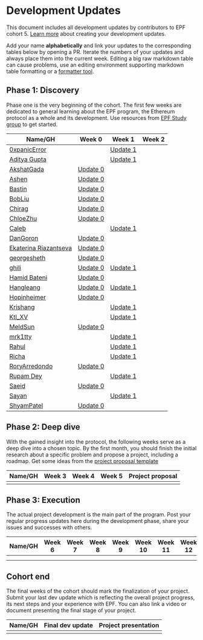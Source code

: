 # Development Updates

This document includes all development updates by contributors to EPF cohort 5. [Learn more](/program-guide/repo-guide.md#development-updates) about creating your development updates.

Add your name **alphabetically** and link your updates to the corresponding tables below by opening a PR. Iterate the numbers of your updates and always place them into the current week. Editing a big raw markdown table can cause problems, use an editing environment supporting markdown table formatting or a [formatter tool](https://github.com/nvuillam/markdown-table-formatter).

## Phase 1: Discovery

Phase one is the very beginning of the cohort. The first few weeks are dedicated to general learning about the EPF program, the Ethereum protocol as a whole and its development. Use resources from [EPF Study group](https://epf.wiki) to get started.

| Name/GH                                                      | Week 0                                                                                                                                           | Week 1                                                          | Week 2 |
|--------------------------------------------------------------|--------------------------------------------------------------------------------------------------------------------------------------------------|-----------------------------------------------------------------|--------|
| [0xpanicError](https://github.com/0xpanicError)              |                                                                                                                                                  | [Update 1](https://hackmd.io/@0xpanicError/epf-update_1)        |        |
| [Aditya Gupta](https://github.com/1010adigupta)              |                                                                                                                                                  | [Update 1](https://hackmd.io/G3wd3b9YT8mApG_BoH87TQ?view)       |        |
| [AkshatGada](https://github.com/AkshatGada)                  | [Update 0](https://icy-wizard-6d2.notion.site/Ethereum-protocol-fellowship-Cohort-5-Development-Updates-Week-0-43841095ac1a49128e37537c2ce9e604) |                                                                 |        |
| [Ashen](https://github.com/y1cunhui)                         | [Update 0](https://hackmd.io/@gr3y/SkjEawHBC)                                                                                                    |                                                                 |        |
| [Bastin](https://github.com/Inspector-Butters)               | [Update 0](https://hackmd.io/@Bastin/HJ6hOLQHC)                                                                                                  |                                                                 |        |
| [BobLiu](https://github.com/Akagi201)                        | [Update 0](https://hackmd.io/@Akagi201/epf-cohort5-week0)                                                                                        |                                                                 |        |
| [Chirag](https://github.com/chirag-parmar)                   | [Update 0](https://hackmd.io/@chirag-parmar/S13p6uVBR)                                                                                           |                                                                 |        |
| [ChloeZhu](https://github.com/Chloezhu010)                   | [Update 0](https://hackmd.io/@chloezhu/HJpABlzBR)                                                                                                |                                                                 |        |
| [Caleb](https://github.com/Tomi-3-0)                         |                                                                                                                                                  | [Update 1](https://hackmd.io/@tc3rGbpwSe6dJwI2nuYQsw/BkoLPPdr0) |        |
| [DanGoron](https://github.com/gorondan)                      | [Update 0](https://hackmd.io/@meA4-YJOSaqtagggpgcWMg/SJmdOEmXR)                                                                                  |                                                                 |        |
| [Ekaterina Riazantseva](https://github.com/KatyaRyazantseva) | [Update 0](https://hackmd.io/@sWdTSBHnRb63bJ_wVjNsyA/Hk8wjVwSC)                                                                                  |                                                                 |        |
| [georgesheth](https://github.com/georgesheth)                | [Update 0](https://hackmd.io/@georgesheth/SJ2FqiVSR)                                                                                             |                                                                 |        |
| [ghili](https://github.com/ghiliweld)                        | [Update 0](https://hackmd.io/@ghili/HJoy-VBS0)                                                                                                   | [Update 1](https://hackmd.io/@ghili/ry9-_kISR)                  |        |
| [Hamid Bateni](https://github.com/irnb)                      | [Update 0](https://hackmd.io/@irnb/epf-update-0)                                                                                                 |                                                                 |        |
| [Hangleang](https://github.com/hangleang)                    | [Update 0](https://hackmd.io/@hangleang/epf-week-0)                                                                                              | [Update 1](https://hackmd.io/@hangleang/epf5-week1)             |        |
| [Hopinheimer](https://github.com/hopinheimer)                | [Update 0](https://hackmd.io/@np8VhkKRRHanpT1vbtRQ4Q/ByAoT58Q0)                                                                                  |                                                                 |        |
| [Krishang](https://github.com/kamuik16)                      |                                                                                                                                                  | [Update 1](https://hackmd.io/@kamuik16/SyVy4aKrR)               |        |
| [Ktl_XV](https://github.com/ktl-xv)                          |                                                                                                                                                  | [Update 1](https://hackmd.io/@Ktl-XV/EPF5-W1)                   |        |
| [MeldSun](https://github.com/meldsun0)                       | [Update 0](https://hackmd.io/@3juAdBVCRtaXnRB_valWsA/SJb4ugVE0)                                                                                  |                                                                 |        |
| [mrk1tty](https://github.com/garv-aga)                       |                                                                                                                                                  | [Update 1](https://hackmd.io/@mrk1tty/B1rZCb9HA)                |
| [Rahul](https://github.com/guha-rahul)                       |                                                                                                                                                  | [Update 1](https://hackmd.io/6B54Ei-iTf6jtZ1lYEH24g)            |        |
| [Richa](https://github.com/Richa-iitr)                       |                                                                                                                                                  | [Update 1](https://hackmd.io/@iri/HJLnintSR)                    |        |
| [RoryArredondo](https://github.com/arredr2)                  | [Update 0](https://hackmd.io/@arredr2/SyT0Tx2XC)                                                                                                 |                                                                 |        |
| [Rupam Dey](https://github.com/rupam-04)                     |                                                                                                                                                  | [Update 1](https://hackmd.io/@rupam-04/week_0_and_week_1)       |        |
| [Saeid](github.com/xm0onh)                                   | [Update 0](https://hackmd.io/@xm0on/rJaRNg4HA)                                                                                                   |                                                                 |        |
| [Sayan](https://github.com/threehrsleep)                     |                                                                                                                                                  | [Update 1](https://hackmd.io/@threehrsleep/epf_week1)       |        |
| [ShyamPatel](github.com/shyam-patel-kira)                    | [Update 0](https://hackmd.io/@kira50/rJkBMnK7C)                                                                                                  |                                                                 |        |

## Phase 2: Deep dive

With the gained insight into the protocol, the following weeks serve as a deep dive into a chosen topic. By the first month, you should finish the initial research about a specific problem and propose a project, including a roadmap. Get some ideas from the [project proposal template](projects/project-template.md)

| Name/GH | Week 3 | Week 4 | Week 5 | Project proposal |
|---------|--------|--------|--------|------------------|
|         |        |        |        |                  |

## Phase 3: Execution

The actual project development is the main part of the program. Post your regular progress updates here during the development phase, share your issues and successes with others.

| Name/GH | Week 6 | Week 7 | Week 8 | Week 9 | Week 10 | Week 11 | Week 12 | Week 13 | Week 14 | Week 15 | Week 16 | Week 17 | Week 18 | Week 19 | Week 20 | Week 21 + |
|---------|--------|--------|--------|--------|---------|---------|---------|---------|---------|---------|---------|---------|---------|---------|---------|-----------|
|         |        |        |        |        |         |         |         |         |         |         |         |         |         |         |         |           |
|         |        |        |        |        |         |         |         |         |         |         |         |         |         |         |         |           |

## Cohort end

The final weeks of the cohort should mark the finalization of your project. Submit your last dev update which is reflecting the overall project progress, its next steps and your experience with EPF. You can also link a video or document presenting the final stage of your project.

| Name/GH | Final dev update | Project presentation |
|---------|------------------|----------------------|
|         |                  |                      |
